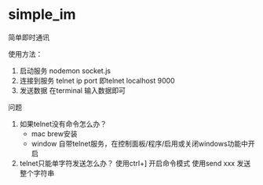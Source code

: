 # simple_im
 简单即时通讯

 使用方法：
 1. 启动服务
    nodemon socket.js 
 2. 连接到服务
    telnet ip port 
    即telnet localhost 9000
 3. 发送数据 
    在terminal 输入数据即可
    
问题
1. 如果telnet没有命令怎么办？
    * mac brew安装
    * window 自带telnet服务，在控制面板/程序/启用或关闭windows功能中开启
2. telnet只能单字符发送怎么办？
    使用ctrl+] 开启命令模式
    使用send xxx 发送整个字符串

